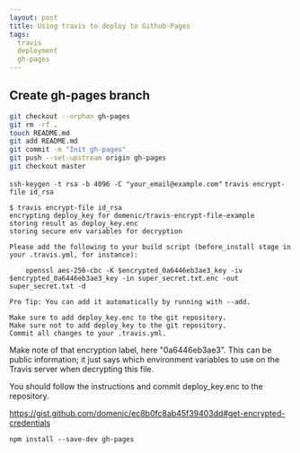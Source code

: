 ```yaml
---
layout: post
title: Using travis to deploy to Github-Pages
tags:
  travis
  deployment
  gh-pages
---
```


## Create gh-pages branch
```bash
git checkout --orphan gh-pages
git rm -rf .
touch README.md
git add README.md
git commit -m "Init gh-pages"
git push --set-upstream origin gh-pages
git checkout master
```

`ssh-keygen -t rsa -b 4096 -C "your_email@example.com"`
`travis encrypt-file id_rsa`

```
$ travis encrypt-file id_rsa
encrypting deploy_key for domenic/travis-encrypt-file-example
storing result as deploy_key.enc
storing secure env variables for decryption

Please add the following to your build script (before_install stage in your .travis.yml, for instance):

    openssl aes-256-cbc -K $encrypted_0a6446eb3ae3_key -iv $encrypted_0a6446eb3ae3_key -in super_secret.txt.enc -out super_secret.txt -d

Pro Tip: You can add it automatically by running with --add.

Make sure to add deploy_key.enc to the git repository.
Make sure not to add deploy_key to the git repository.
Commit all changes to your .travis.yml.
```

Make note of that encryption label, here "0a6446eb3ae3". This can be public information; it just says which environment variables to use on the Travis server when decrypting this file.

You should follow the instructions and commit deploy_key.enc to the repository. 

<https://gist.github.com/domenic/ec8b0fc8ab45f39403dd#get-encrypted-credentials>

`npm install --save-dev gh-pages`
